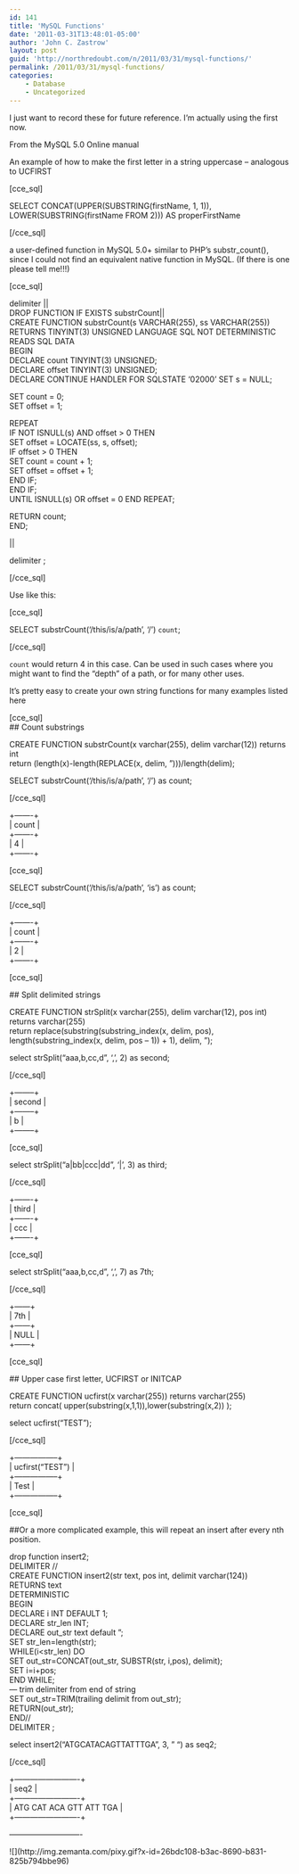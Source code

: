 ```yaml
---
id: 141
title: 'MySQL Functions'
date: '2011-03-31T13:48:01-05:00'
author: 'John C. Zastrow'
layout: post
guid: 'http://northredoubt.com/n/2011/03/31/mysql-functions/'
permalink: /2011/03/31/mysql-functions/
categories:
    - Database
    - Uncategorized
---
```


I just want to record these for future reference. I’m actually using the first now.

From the MySQL 5.0 Online manual

An example of how to make the first letter in a string uppercase – analogous to UCFIRST

\[cce\_sql\]

SELECT CONCAT(UPPER(SUBSTRING(firstName, 1, 1)), LOWER(SUBSTRING(firstName FROM 2))) AS properFirstName

\[/cce\_sql\]

a user-defined function in MySQL 5.0+ similar to PHP’s substr\_count(), since I could not find an equivalent native function in MySQL. (If there is one please tell me!!!)

\[cce\_sql\]

delimiter ||  
DROP FUNCTION IF EXISTS substrCount||  
CREATE FUNCTION substrCount(s VARCHAR(255), ss VARCHAR(255)) RETURNS TINYINT(3) UNSIGNED LANGUAGE SQL NOT DETERMINISTIC READS SQL DATA  
BEGIN  
DECLARE count TINYINT(3) UNSIGNED;  
DECLARE offset TINYINT(3) UNSIGNED;  
DECLARE CONTINUE HANDLER FOR SQLSTATE ‘02000’ SET s = NULL;

SET count = 0;  
SET offset = 1;

REPEAT  
IF NOT ISNULL(s) AND offset &gt; 0 THEN  
SET offset = LOCATE(ss, s, offset);  
IF offset &gt; 0 THEN  
SET count = count + 1;  
SET offset = offset + 1;  
END IF;  
END IF;  
UNTIL ISNULL(s) OR offset = 0 END REPEAT;

RETURN count;  
END;

||

delimiter ;

\[/cce\_sql\]

Use like this:

\[cce\_sql\]

SELECT substrCount(‘/this/is/a/path’, ‘/’) `count`;

\[/cce\_sql\]

`count` would return 4 in this case. Can be used in such cases where you might want to find the “depth” of a path, or for many other uses.

It’s pretty easy to create your own string functions for many examples listed here

\[cce\_sql\]  
\## Count substrings

CREATE FUNCTION substrCount(x varchar(255), delim varchar(12)) returns int  
return (length(x)-length(REPLACE(x, delim, ”)))/length(delim);

SELECT substrCount(‘/this/is/a/path’, ‘/’) as count;

\[/cce\_sql\]

+——-+  
| count |  
+——-+  
| 4 |  
+——-+

\[cce\_sql\]

SELECT substrCount(‘/this/is/a/path’, ‘is’) as count;

\[/cce\_sql\]

+——-+  
| count |  
+——-+  
| 2 |  
+——-+

\[cce\_sql\]

\## Split delimited strings

CREATE FUNCTION strSplit(x varchar(255), delim varchar(12), pos int) returns varchar(255)  
return replace(substring(substring\_index(x, delim, pos), length(substring\_index(x, delim, pos – 1)) + 1), delim, ”);

select strSplit(“aaa,b,cc,d”, ‘,’, 2) as second;

\[/cce\_sql\]

+——–+  
| second |  
+——–+  
| b |  
+——–+

\[cce\_sql\]

select strSplit(“a|bb|ccc|dd”, ‘|’, 3) as third;

\[/cce\_sql\]

+——-+  
| third |  
+——-+  
| ccc |  
+——-+

\[cce\_sql\]

select strSplit(“aaa,b,cc,d”, ‘,’, 7) as 7th;

\[/cce\_sql\]

+——+  
| 7th |  
+——+  
| NULL |  
+——+

\[cce\_sql\]

\## Upper case first letter, UCFIRST or INITCAP

CREATE FUNCTION ucfirst(x varchar(255)) returns varchar(255)  
return concat( upper(substring(x,1,1)),lower(substring(x,2)) );

select ucfirst(“TEST”);

\[/cce\_sql\]

+—————–+  
| ucfirst(“TEST”) |  
+—————–+  
| Test |  
+—————–+

\[cce\_sql\]

\##Or a more complicated example, this will repeat an insert after every nth position.

drop function insert2;  
DELIMITER //  
CREATE FUNCTION insert2(str text, pos int, delimit varchar(124))  
RETURNS text  
DETERMINISTIC  
BEGIN  
DECLARE i INT DEFAULT 1;  
DECLARE str\_len INT;  
DECLARE out\_str text default ”;  
SET str\_len=length(str);  
WHILE(i&lt;str\_len) DO  
SET out\_str=CONCAT(out\_str, SUBSTR(str, i,pos), delimit);  
SET i=i+pos;  
END WHILE;  
— trim delimiter from end of string  
SET out\_str=TRIM(trailing delimit from out\_str);  
RETURN(out\_str);  
END//  
DELIMITER ;

select insert2(“ATGCATACAGTTATTTGA”, 3, ” “) as seq2;

\[/cce\_sql\]

+————————-+  
| seq2 |  
+————————-+  
| ATG CAT ACA GTT ATT TGA |  
+————————-+

—————————-

<div class="zemanta-pixie">![](http://img.zemanta.com/pixy.gif?x-id=26bdc108-b3ac-8690-b831-825b794bbe96)</div>